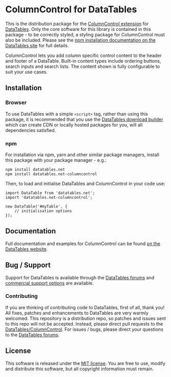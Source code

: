 # ColumnControl for DataTables 

This is the distribution package for the [ColumnControl extension](https://datatables.net/extensions/columncontrol) for [DataTables](https://datatables.net/). Only the core software for this library is contained in this package - to be correctly styled, a styling package for ColumnControl must also be included. Please see the [npm installation documentation on the DataTables site](https://datatables.net/manual/installation#Node.js-/-NPM) for full details.

ColumnControl lets you add column specific control content to the header and footer of a DataTable. Built-in content types include ordering buttons, search inputs and search lists. The content shown is fully configurable to suit your use cases.


## Installation

### Browser

To use DataTables with a simple `<script>` tag, rather than using this package, it is recommended that you use the [DataTables download builder](//datatables.net/download) which can create CDN or locally hosted packages for you, will all dependencies satisfied.

### npm

For installation via npm, yarn and other similar package managers, install this package with your package manager - e.g.:

```
npm install datatables.net
npm install datatables.net-columncontrol
```

Then, to load and initialise DataTables and ColumnControl in your code use:

```
import DataTable from 'datatables.net';
import 'datatables.net-columncontrol';

new DataTable('#myTable', {
    // initialisation options
});
```


## Documentation

Full documentation and examples for ColumnControl can be found [on the DataTables website](https://datatables.net/extensions/columncontrol).

## Bug / Support

Support for DataTables is available through the [DataTables forums](//datatables.net/forums) and [commercial support options](//datatables.net/support) are available.

### Contributing

If you are thinking of contributing code to DataTables, first of all, thank you! All fixes, patches and enhancements to DataTables are very warmly welcomed. This repository is a distribution repo, so patches and issues sent to this repo will not be accepted. Instead, please direct pull requests to the [DataTables/ColumnControl](http://github.com/DataTables/ColumnControl). For issues / bugs, please direct your questions to the [DataTables forums](//datatables.net/forums).


## License

This software is released under the [MIT license](//datatables.net/license). You are free to use, modify and distribute this software, but all copyright information must remain.

